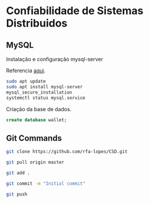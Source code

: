 # Confiabilidade de Sistemas Distribuidos

## MySQL
Instalação e configuração mysql-server

Referencia [aqui](https://www.digitalocean.com/community/tutorials/como-instalar-o-mysql-no-ubuntu-18-04-pt).

```bash
sudo apt update
sudo apt install mysql-server
mysql_secure_installation
systemctl status mysql.service
```

Criação da base de dados.
```SQL
create database wallet;
```

## Git Commands
```bash
git clone https://github.com/rfa-lopes/CSD.git
```
```bash
git pull origin master
```

```bash
git add .
```

```bash
git commit -m "Initial commit"
```

```bash
git push
```
